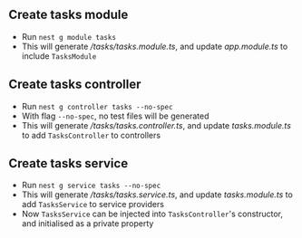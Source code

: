 ## Create tasks module
- Run `nest g module tasks`
- This will generate */tasks/tasks.module.ts*, and update *app.module.ts* to include `TasksModule` 

## Create tasks controller
- Run `nest g controller tasks --no-spec`
- With flag `--no-spec`, no test files will be generated
- This will generate */tasks/tasks.controller.ts*, and update *tasks.module.ts* to add `TasksController` to controllers 

## Create tasks service
- Run `nest g service tasks --no-spec`
- This will generate */tasks/tasks.service.ts*, and update *tasks.module.ts* to add `TasksService` to service providers
- Now `TasksService` can be injected into `TasksController`'s constructor, and initialised as a private property